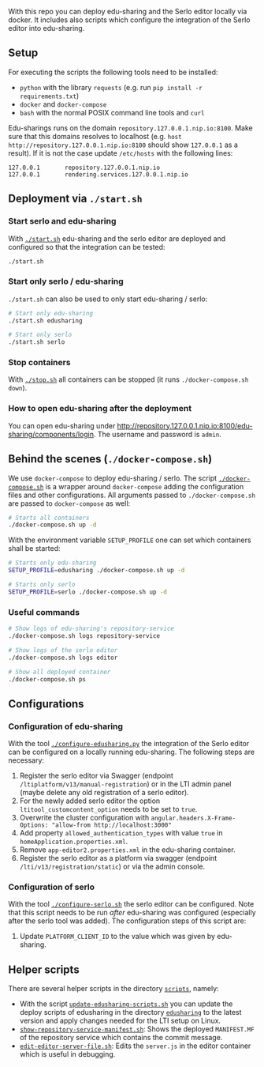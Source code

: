 With this repo you can deploy edu-sharing and the Serlo editor locally via
docker. It includes also scripts which configure the integration of the Serlo
editor into edu-sharing.

## Setup

For executing the scripts the following tools need to be installed:

- `python` with the library `requests` (e.g. run
  `pip install -r requirements.txt`)
- `docker` and `docker-compose`
- `bash` with the normal POSIX command line tools and `curl`

Edu-sharings runs on the domain `repository.127.0.0.1.nip.io:8100`. Make sure
that this domains resolves to localhost (e.g.
`host http://repository.127.0.0.1.nip.io:8100` should show `127.0.0.1` as a
result). If it is not the case update `/etc/hosts` with the following lines:

```
127.0.0.1       repository.127.0.0.1.nip.io
127.0.0.1       rendering.services.127.0.0.1.nip.io
```

## Deployment via `./start.sh`

### Start serlo and edu-sharing

With [`./start.sh`](./start.sh) edu-sharing and the serlo editor are deployed
and configured so that the integration can be tested:

```bash
./start.sh
```

### Start only serlo / edu-sharing

`./start.sh` can also be used to only start edu-sharing / serlo:

```bash
# Start only edu-sharing
./start.sh edusharing

# Start only serlo
./start.sh serlo
```

### Stop containers

With [`./stop.sh`](./stop.sh) all containers can be stopped (it runs
`./docker-compose.sh down`).

### How to open edu-sharing after the deployment

You can open edu-sharing under
http://repository.127.0.0.1.nip.io:8100/edu-sharing/components/login. The
username and password is `admin`.

## Behind the scenes (`./docker-compose.sh`)

We use `docker-compose` to deploy edu-sharing / serlo. The script
[`./docker-compose.sh`](./docker-compose.sh) is a wrapper around
`docker-compose` adding the configuration files and other configurations. All
arguments passed to `./docker-compose.sh` are passed to `docker-compose` as
well:

```bash
# Starts all containers
./docker-compose.sh up -d
```

With the environment variable `SETUP_PROFILE` one can set which containers shall
be started:

```bash
# Starts only edu-sharing
SETUP_PROFILE=edusharing ./docker-compose.sh up -d

# Starts only serlo
SETUP_PROFILE=serlo ./docker-compose.sh up -d
```

### Useful commands

```bash
# Show logs of edu-sharing's repository-service
./docker-compose.sh logs repository-service

# Show logs of the serlo editor
./docker-compose.sh logs editor

# Show all deployed container
./docker-compose.sh ps
```

## Configurations

### Configuration of edu-sharing

With the tool [`./configure-edusharing.py`](./configure-edusharing.py) the
integration of the Serlo editor can be configured on a locally running
edu-sharing. The following steps are necessary:

1. Register the serlo editor via Swagger (endpoint
   `/ltiplatform/v13/manual-registration`) or in the LTI admin panel (maybe
   delete any old registration of a serlo editor).
2. For the newly added serlo editor the option `ltitool_customcontent_option`
   needs to be set to `true`.
3. Overwrite the cluster configuration with
   `angular.headers.X-Frame-Options: "allow-from http://localhost:3000"`
4. Add property `allowed_authentication_types` with value `true` in
   `homeApplication.properties.xml`.
5. Remove `app-editor2.properties.xml` in the edu-sharing container.
6. Register the serlo editor as a platform via swagger (endpoint
   `/lti/v13/registration/static`) or via the admin console.

### Configuration of serlo

With the tool [`./configure-serlo.sh`](./configure-serlo.sh) the serlo editor
can be configured. Note that this script needs to be run _after_ edu-sharing was
configured (especially after the serlo tool was added). The configuration steps
of this script are:

1. Update `PLATFORM_CLIENT_ID` to the value which was given by edu-sharing.

## Helper scripts

There are several helper scripts in the directory [`scripts`](./scripts),
namely:

- With the script
  [`update-edusharing-scripts.sh`](./scripts/update-edusharing-scripts.sh) you
  can update the deploy scripts of edusharing in the directory
  [`edusharing`](./edusharing) to the latest version and apply changes needed
  for the LTI setup on Linux.
- [`show-repository-service-manifest.sh`](./scripts/show-repository-service-manifest.sh):
  Shows the deployed `MANIFEST.MF` of the repository service which contains the
  commit message.
- [`edit-editor-server-file.sh`](./scripts/edit-editor-server-file.sh): Edits
  the `server.js` in the editor container which is useful in debugging.
